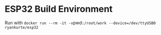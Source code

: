 # ESP32 Build Environment


Run with `docker run --rm -it -v`pwd`:/root/work --device=/dev/ttyUSB0 ryankurte/esp32`


